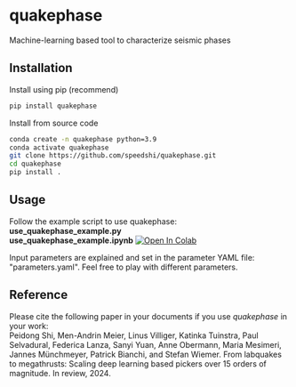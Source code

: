 # quakephase
Machine-learning based tool to characterize seismic phases


## Installation
Install using pip (recommend)
```bash
pip install quakephase
```

Install from source code
```bash
conda create -n quakephase python=3.9
conda activate quakephase
git clone https://github.com/speedshi/quakephase.git
cd quakephase
pip install .
```


## Usage
Follow the example script to use quakephase:  
**use_quakephase_example.py**  
**use_quakephase_example.ipynb**  [![Open In Colab](https://colab.research.google.com/assets/colab-badge.svg)](https://colab.research.google.com/github/speedshi/quakephase/blob/main/use_quakephase_example.ipynb)  
  
Input parameters are explained and set in the parameter YAML file: "parameters.yaml". Feel free to play with different parameters.  


## Reference 
Please cite the following paper in your documents if you use *quakephase* in your work:  
Peidong Shi, Men-Andrin Meier, Linus Villiger, Katinka Tuinstra, Paul Selvadural, Federica Lanza, Sanyi Yuan, Anne Obermann, Maria Mesimeri, Jannes Münchmeyer, Patrick Bianchi, and Stefan Wiemer. From labquakes to megathrusts: Scaling deep learning based pickers over 15 orders of magnitude. In review, 2024.


